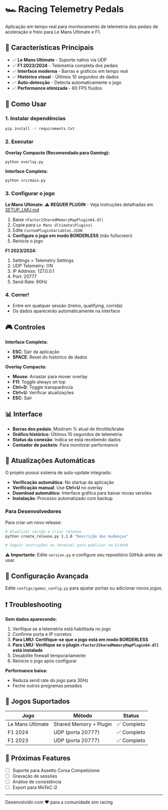 # 🏎️ Racing Telemetry Pedals

Aplicação em tempo real para monitoramento de telemetria dos pedais de aceleração e freio para Le Mans Ultimate e F1.

## 🎯 Características Principais

- ✅ **Le Mans Ultimate** - Suporte nativo via UDP
- ✅ **F1 2023/2024** - Telemetria completa dos pedais
- ✅ **Interface moderna** - Barras e gráficos em tempo real
- ✅ **Histórico visual** - Últimos 10 segundos de dados
- ✅ **Auto-detecção** - Detecta automaticamente o jogo
- ✅ **Performance otimizada** - 60 FPS fluidos

## 🚀 Como Usar

### 1. Instalar dependências

```bash
pip install -r requirements.txt
```

### 2. Executar

**Overlay Compacto (Recomendado para Gaming):**

```bash
python overlay.py
```

**Interface Completa:**

```bash
python src/main.py
```

### 3. Configurar o jogo

**Le Mans Ultimate:**
⚠️ **REQUER PLUGIN** - Veja instruções detalhadas em [SETUP_LMU.md](SETUP_LMU.md)

1. Baixe `rFactor2SharedMemoryMapPlugin64.dll`
2. Copie para `Le Mans Ultimate\Plugins\`
3. Edite `CustomPluginVariables.JSON`
4. **Configure o jogo em modo BORDERLESS** (não fullscreen)
5. Reinicie o jogo

**F1 2023/2024:**

1. Settings > Telemetry Settings
2. UDP Telemetry: ON
3. IP Address: 127.0.0.1
4. Port: 20777
5. Send Rate: 60Hz

### 4. Correr!

- Entre em qualquer sessão (treino, qualifying, corrida)
- Os dados aparecerão automaticamente na interface

## 🎮 Controles

**Interface Completa:**

- **ESC**: Sair da aplicação
- **SPACE**: Reset do histórico de dados

**Overlay Compacto:**

- **Mouse**: Arrastar para mover overlay
- **F11**: Toggle always on top
- **Ctrl+D**: Toggle transparência
- **Ctrl+U**: Verificar atualizações
- **ESC**: Sair

## 📊 Interface

- **Barras dos pedais**: Mostram % atual de throttle/brake
- **Gráfico histórico**: Últimos 10 segundos de telemetria
- **Status da conexão**: Indica se está recebendo dados
- **Contador de packets**: Para monitorar performance

## 🔄 Atualizações Automáticas

O projeto possui sistema de auto-update integrado:

- **Verificação automática**: No startup da aplicação
- **Verificação manual**: Use **Ctrl+U** no overlay
- **Download automático**: Interface gráfica para baixar novas versões
- **Instalação**: Processo automatizado com backup

### Para Desenvolvedores

Para criar um novo release:

```bash
# Atualizar versão e criar release
python create_release.py 1.1.0 "Descrição das mudanças"

# Seguir instruções no terminal para publicar no GitHub
```

⚠️ **Importante**: Edite `version.py` e configure seu repositório GitHub antes de usar.

## 🔧 Configuração Avançada

Edite `configs/games_config.py` para ajustar portas ou adicionar novos jogos.

## ❗ Troubleshooting

**Sem dados aparecendo:**

1. Verifique se a telemetria está habilitada no jogo
2. Confirme porta e IP corretos
3. **Para LMU: Certifique-se que o jogo está em modo BORDERLESS**
4. **Para LMU: Verifique se o plugin `rFactor2SharedMemoryMapPlugin64.dll` está instalado**
5. Desabilite firewall temporariamente
6. Reinicie o jogo após configurar

**Performance baixa:**

- Reduza send rate do jogo para 30Hz
- Feche outros programas pesados

## 🎯 Jogos Suportados

| Jogo             | Método                 | Status      |
| ---------------- | ---------------------- | ----------- |
| Le Mans Ultimate | Shared Memory + Plugin | ✅ Completo |
| F1 2024          | UDP (porta 20777)      | ✅ Completo |
| F1 2023          | UDP (porta 20777)      | ✅ Completo |

## 🚧 Próximas Features

- [ ] Suporte para Assetto Corsa Competizione
- [ ] Gravação de sessões
- [ ] Análise de consistência
- [ ] Export para MoTeC i2

---

Desenvolvido com ❤️ para a comunidade sim racing
